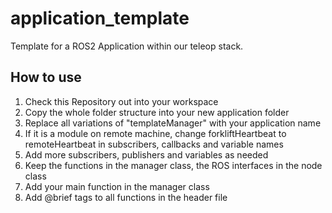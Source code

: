 # application_template
Template for a ROS2 Application within our teleop stack. 

## How to use

1. Check this Repository out into your workspace
2. Copy the whole folder structure into your new application folder
3. Replace all variations of "templateManager" with your application name
4. If it is a module on remote machine, change forkliftHeartbeat to remoteHeartbeat in subscribers, callbacks and variable names
5. Add more subscribers, publishers and variables as needed
6. Keep the functions in the manager class, the ROS interfaces in the node class
7. Add your main function in the manager class
8. Add @brief tags to all functions in the header file


